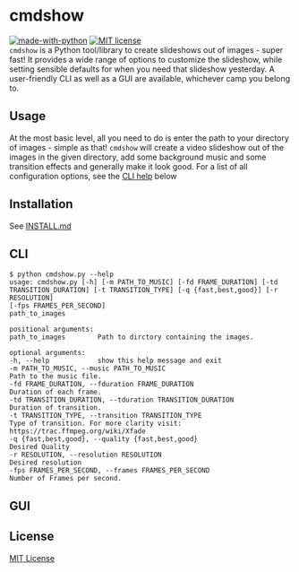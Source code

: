 # cmdshow
[![made-with-python](https://img.shields.io/badge/Made%20with-Python-1f425f.svg)](https://www.python.org/)
[![MIT license](https://img.shields.io/badge/License-MIT-blue.svg)](https://lbesson.mit-license.org/)  
`cmdshow` is a Python tool/library to create slideshows out of images - super fast! It provides a wide range of options to customize the slideshow, while setting sensible defaults for when you need that slideshow yesterday. A user-friendly CLI as well as a GUI are available, whichever camp you belong to. 
## Usage
At the most basic level, all you need to do is enter the path to your directory of images - simple as that! `cmdshow` will create a video slideshow out of the images in the given directory, add some background music and some transition effects and generally make it look good. For a list of all configuration options, see the [CLI help](##CLI) below
## Installation
See [INSTALL.md](./INSTALL.md)
## CLI
```
$ python cmdshow.py --help
usage: cmdshow.py [-h] [-m PATH_TO_MUSIC] [-fd FRAME_DURATION] [-td TRANSITION_DURATION] [-t TRANSITION_TYPE] [-q {fast,best,good}] [-r RESOLUTION]
[-fps FRAMES_PER_SECOND]
path_to_images

positional arguments:
path_to_images        Path to dirctory containing the images.

optional arguments:
-h, --help            show this help message and exit
-m PATH_TO_MUSIC, --music PATH_TO_MUSIC
Path to the music file.
-fd FRAME_DURATION, --fduration FRAME_DURATION
Duration of each frame.
-td TRANSITION_DURATION, --tduration TRANSITION_DURATION
Duration of transition.
-t TRANSITION_TYPE, --transition TRANSITION_TYPE
Type of transition. For more clarity visit: https://trac.ffmpeg.org/wiki/Xfade
-q {fast,best,good}, --quality {fast,best,good}
Desired Quality
-r RESOLUTION, --resolution RESOLUTION
Desired resolution
-fps FRAMES_PER_SECOND, --frames FRAMES_PER_SECOND
Number of Frames per second.

```
## GUI
## License
[MIT License](./LICENSE)
